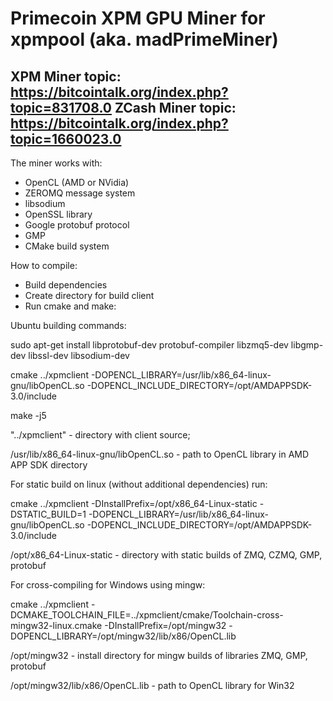 Primecoin XPM GPU Miner for xpmpool (aka. madPrimeMiner)
==============

XPM Miner topic: https://bitcointalk.org/index.php?topic=831708.0
ZCash Miner topic: https://bitcointalk.org/index.php?topic=1660023.0
--------------

The miner works with:
- OpenCL (AMD or NVidia)
- ZEROMQ message system
- libsodium
- OpenSSL library
- Google protobuf protocol
- GMP
- CMake build system

How to compile:
- Build dependencies
- Create directory for build client
- Run cmake and make:

Ubuntu building commands:

sudo apt-get install libprotobuf-dev protobuf-compiler libzmq5-dev libgmp-dev libssl-dev libsodium-dev

cmake ../xpmclient -DOPENCL_LIBRARY=/usr/lib/x86_64-linux-gnu/libOpenCL.so -DOPENCL_INCLUDE_DIRECTORY=/opt/AMDAPPSDK-3.0/include

make -j5

"../xpmclient" - directory with client source;

/usr/lib/x86_64-linux-gnu/libOpenCL.so - path to OpenCL library in AMD APP SDK directory

For static build on linux (without additional dependencies) run:

cmake ../xpmclient -DInstallPrefix=/opt/x86_64-Linux-static -DSTATIC_BUILD=1 -DOPENCL_LIBRARY=/usr/lib/x86_64-linux-gnu/libOpenCL.so -DOPENCL_INCLUDE_DIRECTORY=/opt/AMDAPPSDK-3.0/include

/opt/x86_64-Linux-static - directory with static builds of ZMQ, CZMQ, GMP, protobuf

For cross-compiling for Windows using mingw:

cmake ../xpmclient -DCMAKE_TOOLCHAIN_FILE=../xpmclient/cmake/Toolchain-cross-mingw32-linux.cmake -DInstallPrefix=/opt/mingw32 -DOPENCL_LIBRARY=/opt/mingw32/lib/x86/OpenCL.lib

/opt/mingw32 - install directory for mingw builds of libraries ZMQ, GMP, protobuf

/opt/mingw32/lib/x86/OpenCL.lib - path to OpenCL library for Win32

